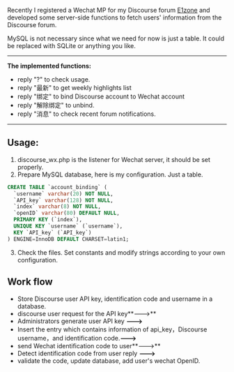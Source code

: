 
Recently I registered a Wechat MP for my Discourse forum [E1zone](www.e1zone.de) and developed some server-side functions to fetch users' information from the Discourse forum. 

MySQL is not necessary since what we need for now is just a table. It could be replaced with SQLite or anything you like.

---

**The implemented functions:**

- reply "?" to check usage.
- reply "最新" to get weekly highlights list 
- reply "绑定" to bind Discourse account to Wechat account
- reply "解除绑定" to unbind.
- reply "消息" to check recent forum notifications.

---
## Usage:
1. discourse_wx.php is the listener for Wechat server, it should be set properly.
2. Prepare MySQL database, here is my configuration. Just a table.
```sql
CREATE TABLE `account_binding` (
  `username` varchar(20) NOT NULL,
  `API_key` varchar(128) NOT NULL,
  `index` varchar(8) NOT NULL,
  `openID` varchar(80) DEFAULT NULL,
  PRIMARY KEY (`index`),
  UNIQUE KEY `username` (`username`),
  KEY `API_key` (`API_key`)
) ENGINE=InnoDB DEFAULT CHARSET=latin1;
```
3. Check the files. Set constants and modify strings according to your own configuration.


## Work flow

* Store Discourse user API key, identification code and username in a database.
* discourse user request for the API key**--->** 
* Administrators generate user API key **--->** 
* Insert the entry which contains information of api_key，Discourse username，and identification code.**--->** 
* send Wechat identification code to user**--->** 
* Detect identification code from user reply **--->** 
* validate the code, update database, add user's wechat OpenID.

